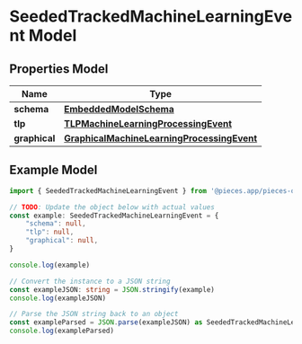
# SeededTrackedMachineLearningEvent Model


## Properties Model

Name | Type
------------ | -------------
**schema** | [**EmbeddedModelSchema**](EmbeddedModelSchema)
**tlp** | [**TLPMachineLearningProcessingEvent**](TLPMachineLearningProcessingEvent)
**graphical** | [**GraphicalMachineLearningProcessingEvent**](GraphicalMachineLearningProcessingEvent)

## Example Model

```typescript
import { SeededTrackedMachineLearningEvent } from '@pieces.app/pieces-os-client'

// TODO: Update the object below with actual values
const example: SeededTrackedMachineLearningEvent = {
    "schema": null,
    "tlp": null,
    "graphical": null,
}

console.log(example)

// Convert the instance to a JSON string
const exampleJSON: string = JSON.stringify(example)
console.log(exampleJSON)

// Parse the JSON string back to an object
const exampleParsed = JSON.parse(exampleJSON) as SeededTrackedMachineLearningEvent
console.log(exampleParsed)
```


